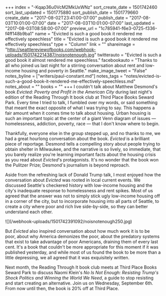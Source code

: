 +++
index = "-Kqap36u0VcM2MkUxWNz"
sort_create_date = 1501742460
sort_last_updated = 1501775880
sort_publish_date = 1501779660
create_date = "2017-08-02T23:41:00-07:00"
publish_date = "2017-08-03T10:01:00-07:00"
date = "2017-08-03T10:01:00-07:00"
last_updated = "2017-08-03T08:58:00-07:00"
preview_url = "1c785941-f6e3-0725-f336-f4ff148b9ba1"
name = "Evicted is such a good book it rendered me effectively speechless"
title = "Evicted is such a good book it rendered me effectively speechless"
type = "Column"
link = ""
shareimage = "http://seattlereviewofbooks.com/webhook-uploads/1501742214387/noisnotenough.jpg"
twitterauto = "Evicted is such a good book it almost rendered me speechless."
facebookauto = "Thanks to all who joined us last night for a stirring conversation about rent and low-income housing and poverty in Seattle."
make_image_tweet = "False"
notes_byline = ["writers/paul-constant.md"]
notes_tags = "notes/evicted-is-such-a-good-book-it-rendered-me-effectively-speechless.md"
notes_about = ""
books = ""
+++
I couldn't talk about Matthew Desmond's book *Evicted: Poverty and Profit in the American City* during last night's edition of the Reading Through It book club at Third Place Books Seward Park. Every time I tried to talk, I fumbled over my words, or said something that meant the exact opposite of what I was trying to say. This happens a fair amount when it comes time to talk about housing. Urban housing is such an important topic at the center of a giant Venn diagram of issues — homelessness, addiction, poverty, race — that I don't know where to begin.

Thankfully, everyone else in the group stepped up, and no thanks to me, we had a great hourlong conversation about the book. *Evicted* is a brilliant piece of reportage. Desmond tells a compelling story about people trying to obtain shelter in Milwaukee, and the narrative is so lively, so immediate, that you barely realize you're learning important facts about the housing crisis as you read about *Evicted*'s protagonists. It's no wonder that the book won the Pulitzer Prize; Desmond's journalism is beyond reproach.

Aside from the refreshing lack of Donald Trump talk, I most enjoyed how the conversation about *Evicted* was rooted in local current events. We discussed Seattle's checkered history with low-income housing and the city's inadequate response to homelessness and rent spikes. Most of us agreed that the answer was not to simply stick ugly low-income housing off in a corner of the city, but to incorporate housing into all parts of Seattle, to create a city where poor and rich live side-by-side, so they can better understand each other.

<p class="image-left">![](/webhook-uploads/1501742391092/noisnotenough250.jpg)</p>

But *Evicted* also inspired conversation about how much work it is to be poor, about why America demonizes the poor, about the predatory systems that exist to take advantage of poor Americans, draining them of every last cent. It's a book that couldn't be more appropriate for this moment if it was published yesterday, and while most of us found the book to be more than a little depressing, we all agreed that it was exquisitely written.

Next month, the Reading Through It book club meets at Third Place Books Seward Park to discuss Naomi Klein's *No Is Not Enough: Resisting Trump's Shock Politics and Winning the World We Need*, a guide to stop resisting and start creating an alternative. Join us on Wednesday, September 6th. From now until then, the book is 20% off at Third Place.